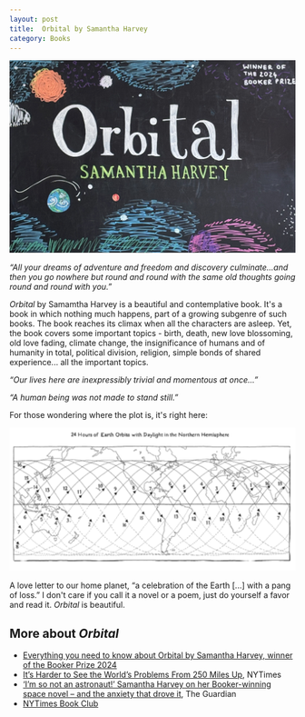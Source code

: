 ```yaml
---
layout: post
title:  Orbital by Samantha Harvey
category: Books
---
```


![Orbital by Samantha Harvey](../images/books/orbital.jpeg)

_“All your dreams of adventure and freedom and discovery culminate...and then you go nowhere but round and round with the same old thoughts going round and round with you.”_

_Orbital_ by Samamtha Harvey is a beautiful and contemplative book. It's a book in which nothing much happens, part of a growing subgenre of such books. The book reaches its climax when all the characters are asleep. Yet, the book covers some important topics - birth, death, new love blossoming, old love fading, climate change, the insignificance of humans and of humanity in total, political division, religion, simple bonds of shared experience... all the important topics.

_“Our lives here are inexpressibly trivial and momentous at once...”_

_“A human being was not made to stand still.”_

For those wondering where the plot is, it's right here:

![24 hours of Earth orbits](../images/books/orbital-plot.png)

A love letter to our home planet, “a celebration of the Earth [...] with a pang of loss.” I don't care if you call it a novel or a poem, just do yourself a favor and read it. _Orbital_ is beautiful.

## More about _Orbital_

- [Everything you need to know about Orbital by Samantha Harvey, winner of the Booker Prize 2024][1]
- [It’s Harder to See the World’s Problems From 250 Miles Up][2], NYTimes
- [‘I’m so not an astronaut!’ Samantha Harvey on her Booker-winning space novel – and the anxiety that drove it][3], The Guardian
- [NYTimes Book Club][4]


[1]: https://thebookerprizes.com/the-booker-library/features/everything-you-need-to-know-about-orbital-booker-prize-2024-winner
[2]: https://www.nytimes.com/2023/12/05/books/review/orbital-samantha-harvey.html
[3]: https://www.theguardian.com/books/2024/nov/13/samantha-harvey-interview-booker-winning-novel-orbital
[4]: https://www.nytimes.com/2025/01/31/books/review/orbital-samantha-harvey-book-club.html

